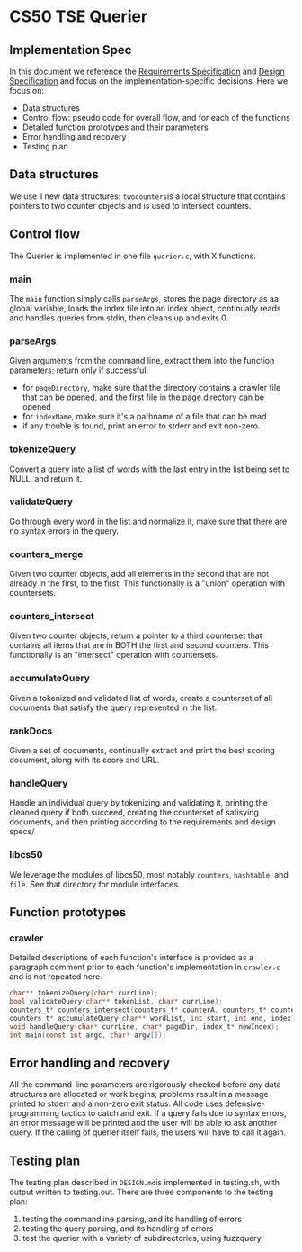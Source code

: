# CS50 TSE Querier
## Implementation Spec

In this document we reference the [Requirements Specification](REQUIREMENTS.md) and [Design Specification](DESIGN.md) and focus on the implementation-specific decisions.
Here we focus on\:

-  Data structures
-  Control flow: pseudo code for overall flow, and for each of the functions
-  Detailed function prototypes and their parameters
-  Error handling and recovery
-  Testing plan

## Data structures 
We use 1 new data structures: `twocounters`is a local structure that contains pointers to two counter objects and is used to intersect counters.

## Control flow

The Querier is implemented in one file `querier.c`, with X functions.

### main

The `main` function simply calls `parseArgs`, stores the page directory as aa global variable, loads the index file into an index object, continually reads and handles queries from stdin, then cleans up and exits 0.

### parseArgs

Given arguments from the command line, extract them into the function parameters; return only if successful.

* for `pageDirectory`, make sure that the directory contains a crawler file that can be opened, and the first file in the page directory can be opened
* for `indexName`, make sure it's a pathname of a file that can be read
* if any trouble is found, print an error to stderr and exit non-zero.

### tokenizeQuery

Convert a query into a list of words with the last entry in the list being set to NULL, and return it.

### validateQuery

Go through every word in the list and normalize it, make sure that there are no syntax errors in the query.

### counters_merge

Given two counter objects, add all elements in the second that are not already in the first, to the first. This functionally is a "union" operation with countersets.

### counters_intersect

Given two counter objects, return a pointer to a third counterset that contains all items that are in BOTH the first and second counters. This functionally is an "intersect" operation with countersets.

### accumulateQuery
Given a tokenized and validated list of words, create a counterset of all documents that satisfy the query represented in the list. 

### rankDocs
Given a set of documents, continually extract and print the best scoring document, along with its score and URL.

### handleQuery
Handle an individual query by tokenizing and validating it, printing the cleaned query if both succeed, creating the counterset of satisying documents, and then printing according to the requirements and design specs/

### libcs50

We leverage the modules of libcs50, most notably `counters`, `hashtable`, and `file`.
See that directory for module interfaces.


## Function prototypes

### crawler

Detailed descriptions of each function's interface is provided as a paragraph comment prior to each function's implementation in `crawler.c` and is not repeated here.

```c
char** tokenizeQuery(char* currLine);
bool validateQuery(char** tokenList, char* currLine);
counters_t* counters_intersect(counters_t* counterA, counters_t* counterB);
counters_t* accumulateQuery(char** wordList, int start, int end, index_t* newIndex);
void handleQuery(char* currLine, char* pageDir, index_t* newIndex);
int main(const int argc, char* argv[]);
```

## Error handling and recovery

All the command-line parameters are rigorously checked before any data structures are allocated or work begins; problems result in a message printed to stderr and a non-zero exit status. All code uses defensive-programming tactics to catch and exit. If a query fails due to syntax errors, an error message will be printed and the user will be able to ask another query. If the calling of querier itself fails, the users will have to call it again.

## Testing plan

The testing plan described in `DESIGN.md`is implemented in testing.sh, with output written to testing.out. There are three components to the testing plan:

1. testing the commandline parsing, and its handling of errors
2. testing the query parsing, and its handling of errors
3. test the querier with a variety of subdirectories, using fuzzquery

